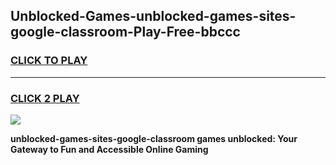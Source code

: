
## Unblocked-Games-unblocked-games-sites-google-classroom-Play-Free-bbccc
<h3>
<a href="https://premium76.site?title=unblocked-games-sites-google-classroom&ref=18A">CLICK TO PLAY</a></h3>
<hr>

<h3>
<a href="https://premium76.site?title=unblocked-games-sites-google-classroom&ref=18A">CLICK 2 PLAY</a>
  
</h3>

<a href="https://premium76.site?title=unblocked-games-sites-google-classroom&ref=18A"><img src="https://clearcache.store/games.png"></a>


**unblocked-games-sites-google-classroom games unblocked: Your Gateway to Fun and Accessible Online Gaming**
